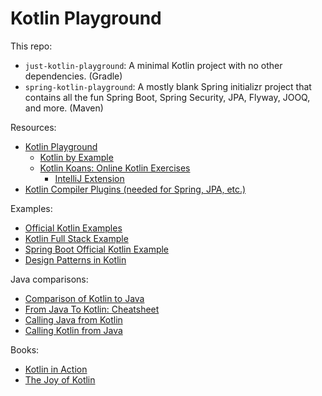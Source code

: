 # Kotlin Playground

This repo:
* `just-kotlin-playground`: A minimal Kotlin project with no other dependencies. (Gradle)
* `spring-kotlin-playground`: A mostly blank Spring initializr project that contains all the fun Spring Boot, Spring Security, JPA, Flyway, JOOQ, and more. (Maven)

Resources:
* [Kotlin Playground](https://play.kotlinlang.org/)
  * [Kotlin by Example](https://play.kotlinlang.org/byExample/overview)
  * [Kotlin Koans: Online Kotlin Exercises](https://play.kotlinlang.org/koans/overview)
    * [IntelliJ Extension](https://www.jetbrains.com/help/education/learner-start-guide.html?section=Kotlin%20Koans#28d5a6bf)
* [Kotlin Compiler Plugins (needed for Spring, JPA, etc.)](https://kotlinlang.org/docs/reference/compiler-plugins.html)

Examples:
* [Official Kotlin Examples](https://github.com/Kotlin/kotlin-examples)
* [Kotlin Full Stack Example](https://github.com/Kotlin/kotlin-fullstack-sample)
* [Spring Boot Official Kotlin Example](https://spring.io/guides/tutorials/spring-boot-kotlin/)
* [Design Patterns in Kotlin](https://github.com/dbacinski/Design-Patterns-In-Kotlin)

Java comparisons:
* [Comparison of Kotlin to Java](https://kotlinlang.org/docs/reference/comparison-to-java.html)
* [From Java To Kotlin: Cheatsheet](https://github.com/MindorksOpenSource/from-java-to-kotlin)
* [Calling Java from Kotlin](https://kotlinlang.org/docs/reference/java-interop.html)
* [Calling Kotlin from Java](https://kotlinlang.org/docs/reference/java-to-kotlin-interop.html)

Books:
* [Kotlin in Action](https://drive.google.com/open?id=1Vw7c8MGG1wcz-Msj68t2fR8RF8IfXP_A)
* [The Joy of Kotlin](https://drive.google.com/open?id=16ZaeJdp37J5ASEPDmNGKstHMi4tyQJKG)
